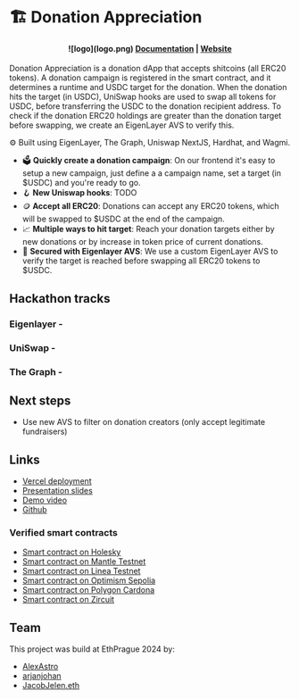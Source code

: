 # 🏗 Donation Appreciation

<h4 align="center">
![logo](logo.png)
  <a href="https://docs.scaffoldeth.io">Documentation</a> |
  <a href="https://scaffoldeth.io">Website</a>
</h4>

Donation Appreciation is a donation dApp that accepts shitcoins (all ERC20 tokens). A donation campaign is registered in the smart contract, and it determines a runtime and USDC target for the donation. When the donation hits the target (in USDC), UniSwap hooks are used to swap all tokens for USDC, before transferring the USDC to the donation recipient address. To check if the donation ERC20 holdings are greater than the donation target before swapping, we create an EigenLayer AVS to verify this.

⚙️ Built using EigenLayer, The Graph, Uniswap NextJS, Hardhat, and Wagmi.

- 🗳️ **Quickly create a donation campaign**: On our frontend it's easy to setup a new campaign, just define a a campaign name, set a target (in $USDC) and you're ready to go.
- 🪝 **New Uniswap hooks**: TODO
- 🪙 **Accept all ERC20**: Donations can accept any ERC20 tokens, which will be swapped to $USDC at the end of the campaign.
- 📈 **Multiple ways to hit target**: Reach your donation targets either by new donations or by increase in token price of current donations.
- 🔐 **Secured with Eigenlayer AVS**: We use a custom EigenLayer AVS to verify the target is reached before swapping all ERC20 tokens to $USDC.

## Hackathon tracks

###

### Eigenlayer -

### UniSwap -

### The Graph -

## Next steps

- Use new AVS to filter on donation creators (only accept legitimate fundraisers)

## Links

- [Vercel deployment]()
- [Presentation slides]()
- [Demo video]()
- [Github ](https://github.com/prahahackers24/scaffold)

### Verified smart contracts

- [Smart contract on Holesky](https://holesky.etherscan.io/address/0x83277E9FE7Cc93Ad2D5986b87659A6fa80A48Ac0)
- [Smart contract on Mantle Testnet](https://sepolia.mantlescan.xyz/address/0x83277E9FE7Cc93Ad2D5986b87659A6fa80A48Ac0)
- [Smart contract on Linea Testnet]()
- [Smart contract on Optimism Sepolia](https://sepolia-optimism.etherscan.io/address/0x83277E9FE7Cc93Ad2D5986b87659A6fa80A48Ac0)
- [Smart contract on Polygon Cardona](https://cardona-zkevm.polygonscan.com/address/0x83277E9FE7Cc93Ad2D5986b87659A6fa80A48Ac0)
- [Smart contract on Zircuit](https://explorer.zircuit.com/address/0x83277E9FE7Cc93Ad2D5986b87659A6fa80A48Ac0)

## Team

This project was build at EthPrague 2024 by:

- [AlexAstro](https://x.com/_alexastro/)
- [arjanjohan](https://x.com/arjanjohan/)
- [JacobJelen.eth](https://x.com/jacobjelen)
